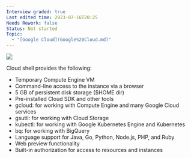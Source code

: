 ```yaml
---
Interview graded: true
Last edited time: 2023-07-16T20:25
Needs Rework: false
Status: Not started
Topic:
  - "[Google Cloud](Google%20Cloud.md)"
---
```

[![](https://lh3.googleusercontent.com/cGHQ8_UsJu281Zb1ULgkD2nsBqUVlxvF2yElVELl9ts3Ph_0t9SVLF4aEegJTW6YuIzgeAOoSqyzXrbIgerzxDNdvLL-LzRCdf7zlYnZ3STPGA47rw6C4UWy9clLQ0mZssrgqhbHY597TZnDDWD_qznm4lCTJ2Z8J7pxdFEupOuJ8cnxUR7vt7Ht785ZgQ)](https://lh3.googleusercontent.com/cGHQ8_UsJu281Zb1ULgkD2nsBqUVlxvF2yElVELl9ts3Ph_0t9SVLF4aEegJTW6YuIzgeAOoSqyzXrbIgerzxDNdvLL-LzRCdf7zlYnZ3STPGA47rw6C4UWy9clLQ0mZssrgqhbHY597TZnDDWD_qznm4lCTJ2Z8J7pxdFEupOuJ8cnxUR7vt7Ht785ZgQ)

Cloud shell provides the following:

- Temporary Compute Engine VM
- Command-line access to the instance via a browser
- 5 GB of persistent disk storage ($HOME dir)
- Pre-installed Cloud SDK and other tools
- gcloud: for working with Compute Engine and many Google Cloud services
- gsutil: for working with Cloud Storage
- kubectl: for working with Google Kubernetes Engine and Kubernetes
- bq: for working with BigQuery
- Language support for Java, Go, Python, Node.js, PHP, and Ruby
- Web preview functionality
- Built-in authorization for access to resources and instances
